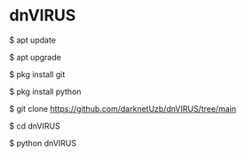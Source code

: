 # dnVIRUS

$ apt update

$ apt upgrade

$ pkg install git

$ pkg install python

$ git clone https://github.com/darknetUzb/dnVIRUS/tree/main

$ cd dnVIRUS

$ python dnVIRUS
